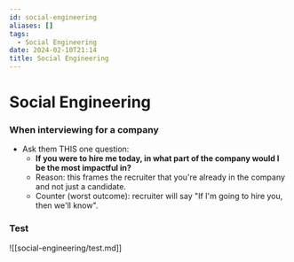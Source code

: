 ```yaml
---
id: social-engineering
aliases: []
tags:
  - Social Engineering
date: 2024-02-10T21:14
title: Social Engineering
---
```

<!-- 2024-02-10-2114 (February 10, 2024 9:14 PM) -->

# Social Engineering

### When interviewing for a company
- Ask them THIS one question:
  - **If you were to hire me today, in what part of the company would I be the most impactful in?**
  - Reason: this frames the recruiter that you're already in the company and not just a candidate.
  - Counter (worst outcome): recruiter will say "If I'm going to hire you, then we'll know".

### Test
![[social-engineering/test.md]]
